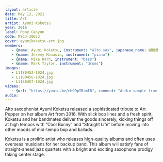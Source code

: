 ```yaml
---
layout: article
date: May 12, 2021
title: Art
artist: Ayumi Koketsu
year: 2016
label: Pony Canyon
code: MYCJ-30653
cover: ayumikoketsu-art.jpg
members:
   - {name: Ayumi Koketsu, instrument: "alto sax", japanese_name: 纐纈歩美, url: "http://a-koketsu.com"}
   - {name: Jeremy Manasia, instrument: "piano"}
   - {name: Mike Karn, instrument: "bass"}
   - {name: Mark Taylor, instrument: "drums"}
images:
   - L1180452-1024.jpg
   - L1180456-1024.jpg
   - L1180457-1024.jpg
videos: 
   - {url: "https://youtu.be/chQ9pIBtmI8", comment: "Audio sample from “Cool Bunny”, which opens the album"}
audio:
---
```


Alto saxophonist Ayumi Koketsu released a sophisticated tribute to Art Pepper on her album *Art* from 2016. With slick bop lines and a fresh spirit, Koketsu and her bandmates deliver the goods sincerely, kicking things off at high tempos with “Cool Bunny” and “Straight Life” before moving into other moods of mid-tempo bop and ballads.


Koketsu is a prolific artist who releases high-quality albums and often uses overseas musicians for her backup band. This album will satisfy fans of straight-ahead jazz quartets with a bright and exciting saxophone prodigy taking center stage.



